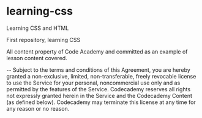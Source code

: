 # learning-css
Learning CSS and HTML

First repository, learning CSS

All content property of Code Academy and committed as an example of lesson content covered.

--
Subject to the terms and conditions of this Agreement, you are hereby granted a non-exclusive, limited, non-transferable, freely revocable license to use the Service for your personal, noncommercial use only and as permitted by the features of the Service. Codecademy reserves all rights not expressly granted herein in the Service and the Codecademy Content (as defined below). Codecademy may terminate this license at any time for any reason or no reason.

